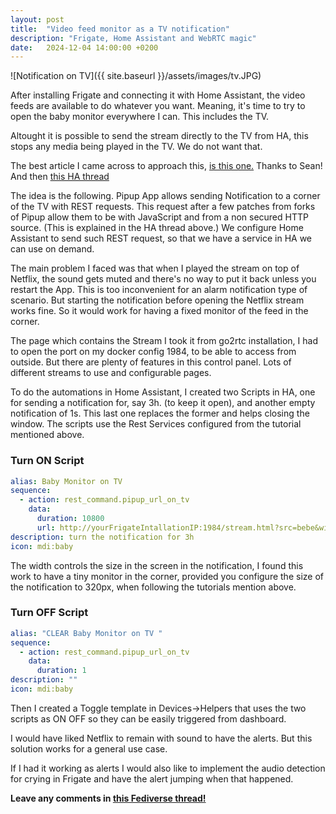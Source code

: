 ```yaml
---
layout: post
title:  "Video feed monitor as a TV notification"
description: "Frigate, Home Assistant and WebRTC magic"
date:   2024-12-04 14:00:00 +0200
---
```


![Notification on TV]({{ site.baseurl }}/assets/images/tv.JPG) 

After installing Frigate and connecting it with Home Assistant, the video feeds are available to do whatever you want. Meaning, it's time to try to open the baby monitor everywhere I can. This includes the TV. 

Altought it is possible to send the stream directly to the TV from HA, this stops any media being played in the TV. We do not want that. 

The best article I came across to approach this, [is this one.](https://seanblanchfield.com/2022/03/realtime-pip-cameras-on-tv-with-home-assistant)
Thanks to Sean!
And then [this HA thread](https://community.home-assistant.io/t/a-short-guide-for-setting-up-tv-pip-notifications-with-pipup/537084/41)

The idea is the following. Pipup App allows sending Notification to a corner of the TV with REST requests. This request after a few patches from forks of Pipup allow them to be with JavaScript and from a non secured HTTP source. (This is explained in the HA thread above.)
We configure Home Assistant to send such REST request, so that we have a service in HA we can use on demand.

The main problem I faced was that when I played the stream on top of Netflix, the sound gets muted and there's no way to put it back unless you restart the App. This is too inconvenient for an alarm notification type of scenario. But starting the notification before opening the Netflix stream works fine. So it would work for having a fixed monitor of the feed in the corner.

The page which contains the Stream I took it from go2rtc installation, I had to open the port on my docker config 1984, to be able to access from outside. But there are plenty of features in this control panel. Lots of different streams to use and configurable pages.

To do the automations in Home Assistant, I created two Scripts in HA, one for sending a notification for, say 3h. (to keep it open), and another empty notification of 1s. This last one replaces the former and helps closing the window. The scripts use the Rest Services configured from the tutorial mentioned above.

### Turn ON Script

```yaml
alias: Baby Monitor on TV
sequence:
  - action: rest_command.pipup_url_on_tv
    data:
      duration: 10800
      url: http://yourFrigateIntallationIP:1984/stream.html?src=bebe&width=150px
description: turn the notification for 3h
icon: mdi:baby
```

The width controls the size in the screen in the notification, I found this work to have a tiny monitor in the corner, provided you configure the size of the notification to 320px, when following the tutorials mention above.

### Turn OFF Script

```yaml
alias: "CLEAR Baby Monitor on TV "
sequence:
  - action: rest_command.pipup_url_on_tv
    data:
      duration: 1
description: ""
icon: mdi:baby
```

Then I created a Toggle template in Devices->Helpers that uses the two scripts as ON OFF so they can be easily triggered from dashboard.

I would have liked Netflix to remain with sound to have the alerts. But this solution works for a general use case.

If I had it working as alerts I would also like to implement the audio detection for crying in Frigate and have the alert jumping when that happened.

**Leave any comments in  [this Fediverse thread!](https://social.morettigiuseppe.com/o/480a18be1fef4ffba9043e09e58b4e9a)**